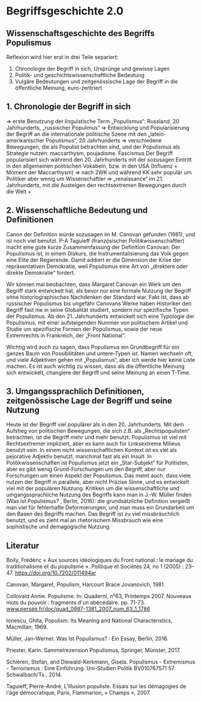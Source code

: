 # Begriffsgeschichte 2.0

## Wissenschaftsgeschichte des Begriffs Populismus

Reflexion wird hier erst in drei Teile separiert: 

1. Chronologie der Begriff in sich, Ursprünge und gewisse Lagen
2. Politik- und geschichtswissenschaftliche Bedeutung
3. Vulgäre Bedeutungen und zeitgenössische Lage der Begriff in die öffentliche Meinung, euro-zentriert

## 1. Chronologie der Begriff in sich
=> erste Benutzung der linguistische Term „Populismus“: Russland, 20 Jahrhunderts, „russischer Populimus“
=> Entwicklung und Popularisierung der Begriff an die internationale politische Szene mit den „latein-amerikanischer Populismus“, 20 Jahrhunderts
=> verschiedene Bewegungen, die als Populist betrachten sind, und der Populismus als Strategie nutzen: maccarthysm, poujadisme. Fascismus 
Der Begriff popularisiert sich während den 20. Jahrhunderts mit der sozusagen Eintritt in den allgemeinen politischen Vokabeln, bzw. in den USA (Influenz + Moment der Maccarthysm)
=> nach 2WK und während KK sehr populär um Politiker aber wenig um Wissenschaftler
=> „renaissance“ im 21. Jahrhunderts, mit die Austeigen den rechtsextremen Bewegungen durch die Welt + 

## 2. Wissenschaftliche Bedeutung und Definitionen 
Canon der Definition würde sozusagen im M. Canovan gefunden (1981), und ist noch viel benutzt. P-A Taguieff (französischer Politikwissenschaftler) macht eine gute kurze Zusammenfassung der Definition Canovan: Der Populismus ist, in einem Diskurs, die Instrumentalisierung das Volk gegen eine Elite der Regierende. Damit addiert er die Dimension der Krise der repräsentativen Demokratie, weil Populismus eine Art von „direktere oder direkte Demokratie“ fordert. 

Wir können mal beobachten, dass Margaret Canovan ein Werk um den Begriff stark entwickelt hat, als bevor nur eine formale Nutzung der Begriff ohne historiographisches Nachdenken der Standard war. Fakt ist, dass ab russischer Populismus bis ungefähr Canovans Werke haben Historiker den Begriff fast nie in seine Globalität studiert, sondern nur spezifische Typen der Populismus. 
Ab den 21. Jahrhunderts entwickelt sich eine Typologie der Populismus, mit einer aufsteigenden Nummer von politischem Artikel und Studie um spezifische Formen der Populismus, sowie der neue Extremrechts in Frankreich, der „Front National“. 

Wichtig wird auch zu sagen, dass Populismus ein Grundbegriff für ein ganzes Baum von Possibilitäten und untere-Typen ist. Namen wechseln oft, und viele Adjektiven gehen mit „Populismus“, aber ich werde hier keine Liste machen. Es ist auch wichtig zu wissen, dass als die öffentliche Meinung sich entwickelt, changiere der Begriff und seine Meinung an einen T-Time. 

## 3. Umgangssprachlich Definitionen, zeitgenössische Lage der Begriff und seine Nutzung

Heute ist der Begriff viel populärer als in den 20. Jahrhunderts. Mit dem Aufstieg von politischen Bewegungen, die sich z.B. als „Rechtspopulisten“ betrachten, ist die Begriff mehr und mehr benutzt. Populismus ist viel mit Rechtsextremer impliziert, aber es kann auch für Linksextreme Milieus benutzt sein. In einem nicht wissenschaftlichen Kontext ist es viel als pejorative Adjektiv benutzt, manchmal fast als ein Insult. In Politikwissenschaften ist Populismus jetzt ein „Star-Subjekt“ für Politisten, aber es gibt wenig Grund-Forschungen um den Begriff, aber nur Forschungen um einen Aspekt der Populismus. Das meint auch, dass viele nutzen der Begriff in parallele, aber nicht Präzise Sinne, und es entwickelt viel mit der populären Nutzung. Kritiken um die wissenschaftliche und umgangssprachliche Nutzung des Begriffs kann man in J.-W. Müller finden (Was ist Populismus? , Berlin, 2016): die grundsätzliche Definition vergießt man viel für fehlerhafte Deformierungen, und man muss ein Grundarbeit um den Basen des Begriffs machen. Das Begriff ist zu viel missbräuchlich benutzt, und es zieht mal an rhetorischem Missbrauch wie eine sophistische und demagogische Nutzung. 


## Literatur 

Boily, Frédéric « Aux sources idéologiques du Front national : le mariage du traditionalisme et du populisme ». Politique et Sociétés 24, no 1 (2005) : 23–47. https://doi.org/10.7202/011494ar

Canovan, Margaret, Populism, Harcourt Brace Jovanovich, 1981.

Collovald Annie. Populisme. In: Quaderni, n°63, Printemps 2007. Nouveaux mots du pouvoir : fragments d'un abécédaire. pp. 71-73. www.persee.fr/doc/quad_0987-1381_2007_num_63_1_1786

Ionescu, Ghita, Populism: Its Meaning and National Characteristics, Macmillan, 1969.

Müller, Jan-Werner. Was Ist Populismus? : Ein Essay, Berlin, 2016.

Priester, Karin. Sammelrezension Populismus, Springer, Münster, 2017.

Schieren, Stefan, and Diewald-Kerkmann, Gisela. Populismus - Extremismus - Terrorismus : Eine Einführung. Uni-Studien Politik BV010767571 57. Schwalbach/Ts., 2014.

Taguieff, Pierre-André, L'Illusion populiste. Essais sur les démagogies de l'âge démocratique, Paris, Flammarion, « Champs », 2007.
